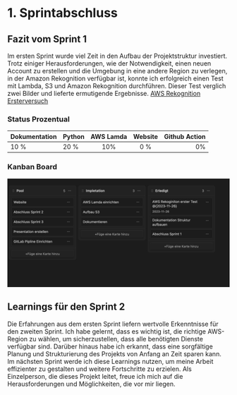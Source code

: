 # 1. Sprintabschluss

##  Fazit vom Sprint 1

Im ersten Sprint wurde viel Zeit in den Aufbau der Projektstruktur investiert. Trotz einiger Herausforderungen, wie der Notwendigkeit, einen neuen Account zu erstellen und die Umgebung in eine andere Region zu verlegen, in der Amazon Rekognition verfügbar ist, konnte ich erfolgreich einen Test mit Lambda, S3 und Amazon Rekognition durchführen. Dieser Test verglich zwei Bilder und lieferte ermutigende Ergebnisse. [AWS Rekognition Ersterversuch](../../Aufbau%20Umgebung/AWS%20Rekognition%20Ersterversuch.md)
### Status Prozentual

| Dokumentation | Python | AWS Lamda | Website | Github Action |  
| - | :- | :-: | :-: | -: |  
| 10 % | 20 % | 10% | 0 % | 0% |

### Kanban Board
![](attachments/Pasted%20image%2020231124232701.png)

## Learnings für den Sprint 2

Die Erfahrungen aus dem ersten Sprint liefern wertvolle Erkenntnisse für den zweiten Sprint. Ich habe gelernt, dass es wichtig ist, die richtige AWS-Region zu wählen, um sicherzustellen, dass alle benötigten Dienste verfügbar sind. Darüber hinaus habe ich erkannt, dass eine sorgfältige Planung und Strukturierung des Projekts von Anfang an Zeit sparen kann. Im nächsten Sprint werde ich diese Learnings nutzen, um meine Arbeit effizienter zu gestalten und weitere Fortschritte zu erzielen. Als Einzelperson, die dieses Projekt leitet, freue ich mich auf die Herausforderungen und Möglichkeiten, die vor mir liegen.




